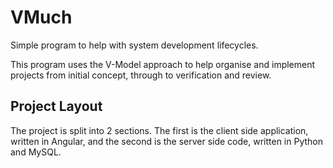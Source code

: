 # VMuch
Simple program to help with system development lifecycles.

This program uses the V-Model approach to help organise and implement projects from initial concept, through to verification and review.

## Project Layout
The project is split into 2 sections. The first is the client side application, written in Angular, and the second is the server side code, written in Python and MySQL.
